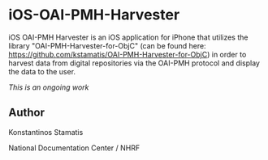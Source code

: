 iOS-OAI-PMH-Harvester
=====================

iOS OAI-PMH Harvester is an iOS application for iPhone that utilizes the library "OAI-PMH-Harvester-for-ObjC" (can be found here: https://github.com/kstamatis/OAI-PMH-Harvester-for-ObjC) in order to harvest data from digital repositories via the OAI-PMH protocol and display the data to the user.

*This is an ongoing work*

Author
-------------
Konstantinos Stamatis

National Documentation Center / NHRF
